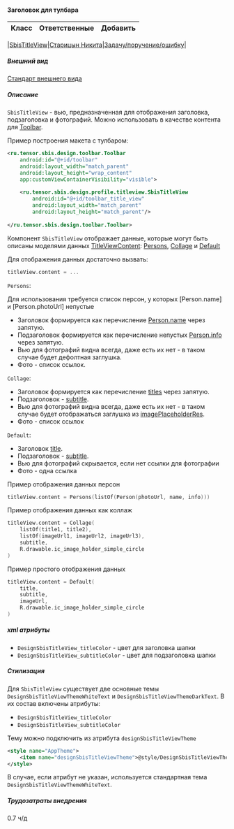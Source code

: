 #### Заголовок для тулбара

|Класс|Ответственные|Добавить|
|-----|-------------|--------|

|[SbisTitleView](src/main/java/ru/tensor/sbis/design/view/titleview/SbisTitleView.kt)|[Старицын Никита](https://online.sbis.ru/person/2adcc879-e1a5-464e-bc50-b13d41e00a10)|[Задачу/поручение/ошибку](https://online.sbis.ru/area/d5cff451-8688-4af0-970a-8127570b0308)|

##### Внешний вид
[Стандарт внешнего вида](http://axure.tensor.ru/MobileStandart8/#p=шапка_v3&g=1)   

##### Описание
`SbisTitleView` - вью, предназначенная для отображения заголовка, подзаголовка и фотографий. Можно использовать в качестве контента для [Toolbar](ru.tensor.sbis.design.toolbar.Toolbar).

Пример построения макета с тулбаром:
```xml
<ru.tensor.sbis.design.toolbar.Toolbar
    android:id="@+id/toolbar"
    android:layout_width="match_parent"
    android:layout_height="wrap_content"
    app:customViewContainerVisibility="visible">
    
    <ru.tensor.sbis.design.profile.titleview.SbisTitleView
        android:id="@+id/toolbar_title_view"
        android:layout_width="match_parent"
        android:layout_height="match_parent"/>
        
</ru.tensor.sbis.design.toolbar.Toolbar>
```

Компонент `SbisTitleView` отображает данные, которые могут быть описаны моделями данных [TitleViewContent](design.view.titleview.model.TitleViewContent): [Persons](design.view.titleview.model.Persons), [Collage](design.view.titleview.model.Collage) и [Default](design.view.titleview.model.Default)

Для отображения данных достаточно вызвать:
```kotlin
titleView.content = ...
```
`Persons`:

Для использования требуется список персон, у которых [Person.name] и [Person.photoUrl] непустые

- Заголовок формируется как перечисление [Person.name](design.view.titleview.model.Person.name) через запятую.
- Подзаголовок формируется как перечисление непустых [Person.info](design.view.titleview.model.Person.info) через запятую.
- Вью для фотографий видна всегда, даже есть их нет - в таком случае будет дефолтная заглушка.
- Фото - список ссылок.

`Collage`:

- Заголовок формируется как перечисление [titles](design.view.titleview.model.Collage.titles) через запятую.
- Подзаголовок - [subtitle](design.view.titleview.model.Collage.subtitle).
- Вью для фотографий видна всегда, даже есть их нет - в таком случае будет отображаться заглушка из [imagePlaceholderRes](design.view.titleview.model.Collage.imagePlaceholderRes).
- Фото - список ссылок

`Default`:

- Заголовок [title](design.view.titleview.model.Default.title).
- Подзаголовок - [subtitle](design.view.titleview.model.Default.subtitle).
- Вью для фотографий скрывается, если нет ссылки для фотографии
- Фото - одна ссылка

Пример отображения данных персон
```kotlin
titleView.content = Persons(listOf(Person(photoUrl, name, info)))
```
Пример отображения данных как коллаж
```kotlin
titleView.content = Collage(
	listOf(title1, title2),
	listOf(imageUrl1, imageUrl2, imageUrl3),
	subtitle,
	R.drawable.ic_image_holder_simple_circle
)
```
Пример простого отображения данных
```kotlin
titleView.content = Default(
	title,
	subtitle,
	imageUrl,
	R.drawable.ic_image_holder_simple_circle
)
```
##### xml атрибуты
- `DesignSbisTitleView_titleColor` - цвет для заголовка шапки
- `DesignSbisTitleView_subtitleColor` - цвет для подзаголовка шапки

##### Стилизация
Для `SbisTitleView` существует две основные темы `DesignSbisTitleViewThemeWhiteText` и `DesignSbisTitleViewThemeDarkText`.
В их состав включены атрибуты:
- `DesignSbisTitleView_titleColor` 
- `DesignSbisTitleView_subtitleColor`

Тему можно подключить из атрибута `designSbisTitleViewTheme`
```xml
<style name="AppTheme">
    <item name="designSbisTitleViewTheme">@style/DesignSbisTitleViewThemeDarkText</item>
</style>
```
В случае, если атрибут не указан, используется стандартная тема `DesignSbisTitleViewThemeWhiteText`.

##### Трудозатраты внедрения
0.7 ч/д